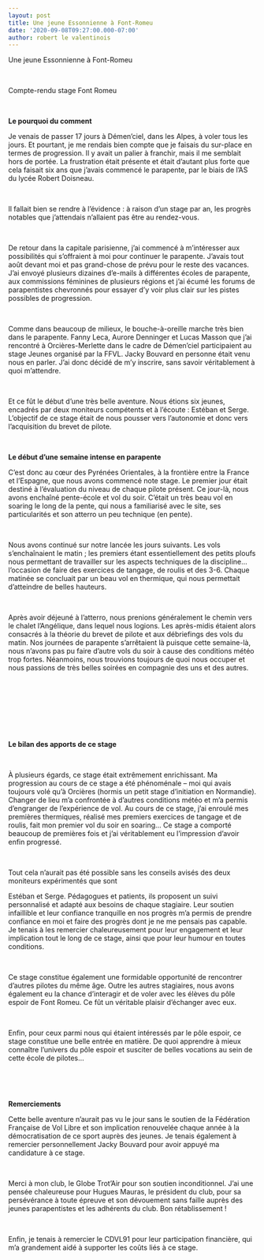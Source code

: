 ```yaml
---
layout: post
title: Une jeune Essonnienne à Font-Romeu
date: '2020-09-08T09:27:00.000-07:00'
author: robert le valentinois
---
```

Une jeune Essonnienne à Font-Romeu

&nbsp;

Compte-rendu stage Font Romeu

&nbsp;

**Le pourquoi du comment**

Je venais de passer 17 jours à Démen’ciel, dans les Alpes, à voler tous les jours. Et pourtant, je me rendais bien compte que je faisais du sur-place en termes de progression. Il y avait un palier à franchir, mais il me semblait hors de portée. La frustration était présente et était d’autant plus forte que cela faisait six ans que j’avais commencé le parapente, par le biais de l’AS du lycée Robert Doisneau.

&nbsp;

Il fallait bien se rendre à l’évidence&nbsp;: à raison d’un stage par an, les progrès notables que j’attendais n’allaient pas être au rendez-vous.

&nbsp;

De retour dans la capitale parisienne, j’ai commencé à m’intéresser aux possibilités qui s’offraient à moi pour continuer le parapente. J’avais tout août devant moi et pas grand-chose de prévu pour le reste des vacances. J’ai envoyé plusieurs dizaines d’e-mails à différentes écoles de parapente, aux commissions féminines de plusieurs régions et j’ai écumé les forums de parapentistes chevronnés pour essayer d’y voir plus clair sur les pistes possibles de progression.&nbsp;

&nbsp;

Comme dans beaucoup de milieux, le bouche-à-oreille marche très bien dans le parapente. Fanny Leca, Aurore Denninger et Lucas Masson que j’ai rencontré à Orcières-Merlette dans le cadre de Démen’ciel participaient au stage Jeunes organisé par la FFVL. Jacky Bouvard en personne était venu nous en parler. J’ai donc décidé de m’y inscrire, sans savoir véritablement à quoi m’attendre.

**&nbsp;**

Et ce fût le début d’une très belle aventure. Nous étions six jeunes, encadrés par deux moniteurs compétents et à l’écoute&nbsp;: Estéban et Serge. L’objectif de ce stage était de nous pousser vers l’autonomie et donc vers l’acquisition du brevet de pilote.

&nbsp;

**Le début d’une semaine intense en parapente**

C’est donc au cœur des Pyrénées Orientales, à la frontière entre la France et l’Espagne, que nous avons commencé note stage. Le premier jour était destiné à l’évaluation du niveau de chaque pilote présent. Ce jour-là, nous avons enchaîné pente-école et vol du soir. C’était un très beau vol en soaring le long de la pente, qui nous a familiarisé avec le site, ses particularités et son atterro un peu technique (en pente).

&nbsp;

Nous avons continué sur notre lancée les jours suivants. Les vols s’enchaînaient le matin&nbsp;; les premiers étant essentiellement des petits ploufs nous permettant de travailler sur les aspects techniques de la discipline… l’occasion de faire des exercices de tangage, de roulis et des 3-6. Chaque matinée se concluait par un beau vol en thermique, qui nous permettait d’atteindre de belles hauteurs.

&nbsp;

Après avoir déjeuné à l’atterro, nous prenions généralement le chemin vers le chalet l’Angélique, dans lequel nous logions. Les après-midis étaient alors consacrés à la théorie du brevet de pilote et aux débriefings des vols du matin. Nos journées de parapente s’arrêtaient là puisque cette semaine-là, nous n’avons pas pu faire d’autre vols du soir à cause des conditions météo trop fortes. Néanmoins, nous trouvions toujours de quoi nous occuper et nous passions de très belles soirées en compagnie des uns et des autres.

&nbsp;

**&nbsp;**

**&nbsp;**

**&nbsp;**

**Le bilan des apports de ce stage**

&nbsp;

À plusieurs égards, ce stage était extrêmement enrichissant. Ma progression au cours de ce stage a été phénoménale – moi qui avais toujours volé qu’à Orcières (hormis un petit stage d’initiation en Normandie). Changer de lieu m’a confrontée à d’autres conditions météo et m’a permis d’engranger de l’expérience de vol. Au cours de ce stage, j’ai enroulé mes premières thermiques, réalisé mes premiers exercices de tangage et de roulis, fait mon premier vol du soir en soaring… Ce stage a comporté beaucoup de premières fois et j’ai véritablement eu l’impression d’avoir enfin progressé.

&nbsp;

Tout cela n’aurait pas été possible sans les conseils avisés des deux moniteurs expérimentés que sont

Estéban et Serge. Pédagogues et patients, ils proposent un suivi personnalisé et adapté aux besoins de chaque stagiaire. Leur soutien infaillible et leur confiance tranquille en nos progrès m’a permis de prendre confiance en moi et faire des progrès dont je ne me pensais pas capable. Je tenais à les remercier chaleureusement pour leur engagement et leur implication tout le long de ce stage, ainsi que pour leur humour en toutes conditions.

&nbsp;

Ce stage constitue également une formidable opportunité de rencontrer d’autres pilotes du même âge. Outre les autres stagiaires, nous avons également eu la chance d’interagir et de voler avec les élèves du pôle espoir de Font Romeu. Ce fût un véritable plaisir d’échanger avec eux.

&nbsp;

Enfin, pour ceux parmi nous qui étaient intéressés par le pôle espoir, ce stage constitue une belle entrée en matière. De quoi apprendre à mieux connaître l’univers du pôle espoir et susciter de belles vocations au sein de cette école de pilotes…

&nbsp;

&nbsp;

**Remerciements**

Cette belle aventure n’aurait pas vu le jour sans le soutien de la Fédération Française de Vol Libre et son implication renouvelée chaque année à la démocratisation de ce sport auprès des jeunes. Je tenais également à remercier personnellement Jacky Bouvard pour avoir appuyé ma candidature à ce stage.

&nbsp;

Merci à mon club, le Globe Trot’Air pour son soutien inconditionnel. J’ai une pensée chaleureuse pour Hugues Mauras, le président du club, pour sa persévérance à toute épreuve et son dévouement sans faille auprès des jeunes parapentistes et les adhérents du club. Bon rétablissement&nbsp;!

&nbsp;

Enfin, je tenais à remercier le CDVL91 pour leur participation financière, qui m’a grandement aidé à supporter les coûts liés à ce stage.

&nbsp;

